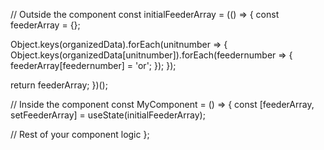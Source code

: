 // Outside the component
const initialFeederArray = (() => {
  const feederArray = {};

  Object.keys(organizedData).forEach(unitnumber => {
    Object.keys(organizedData[unitnumber]).forEach(feedernumber => {
      feederArray[feedernumber] = 'or';
    });
  });

  return feederArray;
})();

// Inside the component
const MyComponent = () => {
  const [feederArray, setFeederArray] = useState(initialFeederArray);

  // Rest of your component logic
};
